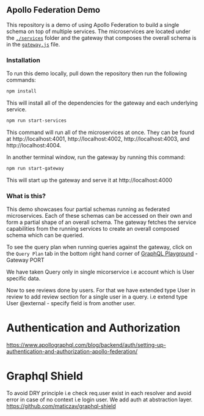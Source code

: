 ## Apollo Federation Demo

This repository is a demo of using Apollo Federation to build a single schema on top of multiple services. The microservices are located under the [`./services`](./services/) folder and the gateway that composes the overall schema is in the [`gateway.js`](./gateway.js) file.

### Installation

To run this demo locally, pull down the repository then run the following commands:

```sh
npm install
```

This will install all of the dependencies for the gateway and each underlying service.

```sh
npm run start-services
```

This command will run all of the microservices at once. They can be found at http://localhost:4001, http://localhost:4002, http://localhost:4003, and http://localhost:4004.

In another terminal window, run the gateway by running this command:

```sh
npm run start-gateway
```

This will start up the gateway and serve it at http://localhost:4000

### What is this?

This demo showcases four partial schemas running as federated microservices. Each of these schemas can be accessed on their own and form a partial shape of an overall schema. The gateway fetches the service capabilities from the running services to create an overall composed schema which can be queried. 

To see the query plan when running queries against the gateway, click on the `Query Plan` tab in the bottom right hand corner of [GraphQL Playground](http://localhost:4000) - Gateway PORT


We have taken Query only in single micorservice i.e account which is User specific data. 

Now to see reviews done by users. For that we have extended type User in review to add review section for a single user in a query.
i.e extend type User 
@external - specify field is from another user.

# Authentication and Authorization
https://www.apollographql.com/blog/backend/auth/setting-up-authentication-and-authorization-apollo-federation/

# Graphql Shield 
To avoid DRY principle i.e check req.user exist in each resolver 
and avoid error in case of no context i.e login user. 
We add auth at abstraction layer.
https://github.com/maticzav/graphql-shield